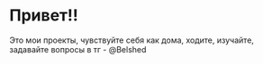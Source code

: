 # Привет!!

Это мои проекты, чувствуйте себя как дома, ходите, изучайте, задавайте вопросы в тг - @Belshed
